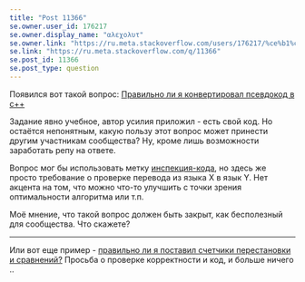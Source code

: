 ```yaml
---
title: "Post 11366"
se.owner.user_id: 176217
se.owner.display_name: "αλεχολυτ"
se.owner.link: "https://ru.meta.stackoverflow.com/users/176217/%ce%b1%ce%bb%ce%b5%cf%87%ce%bf%ce%bb%cf%85%cf%84"
se.link: "https://ru.meta.stackoverflow.com/q/11366"
se.post_id: 11366
se.post_type: question
---
```

<p>Появился вот такой вопрос: <a href="https://ru.stackoverflow.com/q/1246458/176217">Правильно ли я конвертировал псевдокод в c++</a></p>
<p>Задание явно учебное, автор усилия приложил - есть свой код. Но остаётся непонятным, какую пользу этот вопрос может принести другим участникам сообщества? Ну, кроме лишь возможности заработать репу на ответе.</p>
<p>Вопрос мог бы использовать метку <a href="https://ru.stackoverflow.com/questions/tagged/%d0%b8%d0%bd%d1%81%d0%bf%d0%b5%d0%ba%d1%86%d0%b8%d1%8f-%d0%ba%d0%be%d0%b4%d0%b0" class="post-tag" title="показать вопросы с меткой [инспекция-кода]" rel="tag">инспекция-кода</a>, но здесь же просто требование о проверке перевода из языка X в язык Y. Нет акцента на том, что можно что-то улучшить с точки зрения оптимальности алгоритма или т.п.</p>
<p>Моё мнение, что такой вопрос должен быть закрыт, как бесполезный для сообщества. Что скажете?</p>
<hr />
<p>Или вот еще пример - <a href="https://ru.stackoverflow.com/questions/1248493">правильно ли я поставил счетчики перестановки и сравнений?</a> Просьба о проверке корректности и код, и больше ничего ..</p>
